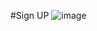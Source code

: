 #Sign UP
![image](https://user-images.githubusercontent.com/53082047/117568600-d3593800-b0de-11eb-9492-f0b8a8472bb5.png)

